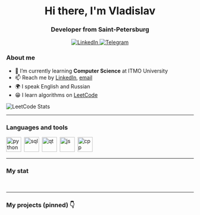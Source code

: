 <div id="header" align="center">
    <h1>Hi there, I'm  Vladislav </h1>
    <h3>Developer from Saint-Petersburg</h3>
</div>

<div id="socials" align="center">
    <a href="https://www.linkedin.com/in/vladislav-bordiug/">
    <img src="https://img.shields.io/badge/LinkedIn-blue?style=for-the-badge&logo=linkedin&logoColor=white" alt="LinkedIn"/>
  </a>
  <a href="https://t.me/vlad_bordiug">
    <img src="https://img.shields.io/badge/Telegram-blue?style=for-the-badge&logo=telegram&logoColor=white" alt="Telegram"/>
  </a>
</div>

### About me
- 🌱 I’m currently learning **Computer Science** at ITMO University
- 📫 Reach me by [LinkedIn](https://www.linkedin.com/in/vladislav-bordiug/), [email](mailto:vladislav.bordioug@gmail.com)
- 🌍 I speak English and Russian
- :grin: I learn algorithms on [LeetCode](https://leetcode.com/vladislav-bordiug/)

![LeetCode Stats](https://leetcard.jacoblin.cool/vladislav-bordiug?theme=light&font=Zen%20Kurenaido&ext=heatmap)

---

### Languages and tools

<img src="https://cdn.jsdelivr.net/gh/devicons/devicon@latest/icons/python/python-original.svg" title="python" width="40" height="40"/>&nbsp;
<img src="https://cdn.jsdelivr.net/gh/devicons/devicon/icons/postgresql/postgresql-original.svg" title="sql" width="40" height="40"/>&nbsp;
<img src="https://cdn.jsdelivr.net/gh/devicons/devicon@latest/icons/qt/qt-original.svg" title="qt" width="40" height="40"/>&nbsp;
<img src="https://cdn.jsdelivr.net/gh/devicons/devicon/icons/javascript/javascript-original.svg" title="js" width="40" height="40"/>&nbsp;
<img src="https://cdn.jsdelivr.net/gh/devicons/devicon@latest/icons/cplusplus/cplusplus-original.svg" title="cpp" width="40" height="40"/>&nbsp;

---

### My stat

<div id="stat" align="center">
    <img src="https://github-profile-summary-cards.vercel.app/api/cards/stats?username=vladislav-bordiug&theme=nord_bright" alt=""/>
    <img src="https://github-profile-summary-cards.vercel.app/api/cards/repos-per-language?username=vladislav-bordiug&theme=nord_bright" alt=""/>
    <img src="https://github-profile-summary-cards.vercel.app/api/cards/profile-details?username=vladislav-bordiug&theme=nord_bright" alt=""/>
</div>

---

### My projects (pinned) :point_down:
